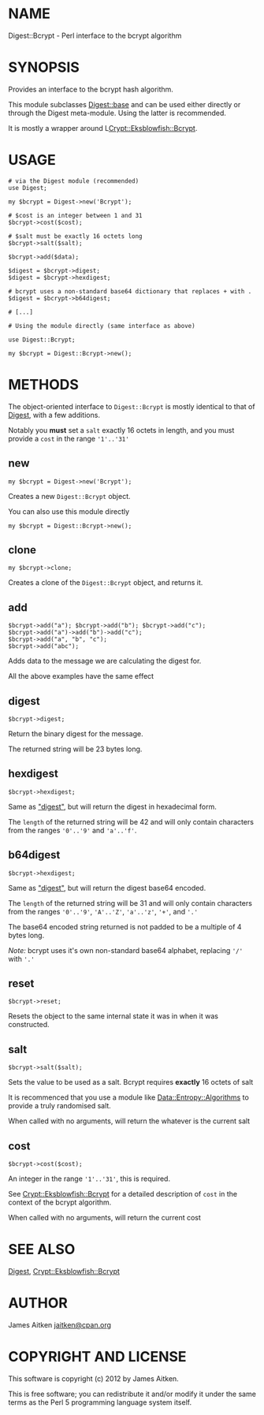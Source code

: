 # NAME

Digest::Bcrypt - Perl interface to the bcrypt algorithm

# SYNOPSIS

Provides an interface to the bcrypt hash algorithm.

This module subclasses [Digest::base](https://metacpan.org/module/Digest::base) and can be used either directly
or through the Digest meta-module. Using the latter is recommended.

It is mostly a wrapper around L<Crypt::Eksblowfish::Bcrypt>.

# USAGE

    # via the Digest module (recommended)
    use Digest;

    my $bcrypt = Digest->new('Bcrypt');

    # $cost is an integer between 1 and 31
    $bcrypt->cost($cost);

    # $salt must be exactly 16 octets long
    $bcrypt->salt($salt);

    $bcrypt->add($data);

    $digest = $bcrypt->digest;
    $digest = $bcrypt->hexdigest;

    # bcrypt uses a non-standard base64 dictionary that replaces + with .
    $digest = $bcrypt->b64digest;

    # [...]

    # Using the module directly (same interface as above)

    use Digest::Bcrypt;

    my $bcrypt = Digest::Bcrypt->new();

# METHODS

The object-oriented interface to `Digest::Bcrypt` is mostly
identical to that of [Digest](https://metacpan.org/module/Digest), with a few additions.

Notably you __must__ set a `salt` exactly 16 octets in length,
and you must provide a `cost` in the range `'1'..'31'`

## new

    my $bcrypt = Digest->new('Bcrypt');

Creates a new `Digest::Bcrypt` object.

You can also use this module directly

    my $bcrypt = Digest::Bcrypt->new();

## clone

    my $bcrypt->clone;

Creates a clone of the `Digest::Bcrypt` object, and returns it.

## add

    $bcrypt->add("a"); $bcrypt->add("b"); $bcrypt->add("c");
    $bcrypt->add("a")->add("b")->add("c");
    $bcrypt->add("a", "b", "c");
    $bcrypt->add("abc");

Adds data to the message we are calculating the digest for.

All the above examples have the same effect

## digest

    $bcrypt->digest;

Return the binary digest for the message.

The returned string will be 23 bytes long.

## hexdigest

    $bcrypt->hexdigest;

Same as ["digest"](#digest), but will return the digest in hexadecimal form.

The `length` of the returned string will be 42 and will only contain
characters from the ranges `'0'..'9'` and `'a'..'f'`.

## b64digest

    $bcrypt->hexdigest;

Same as ["digest"](#digest), but will return the digest base64 encoded.

The `length` of the returned string will be 31 and will only contain characters 
from the ranges `'0'..'9'`, `'A'..'Z'`, `'a'..'z'`, `'+'`, and `'.'`

The base64 encoded string returned is not padded to be a multiple of 4 bytes long.

_Note:_ bcrypt uses it's own non-standard base64 alphabet,
replacing `'/'` with `'.'`

## reset

    $bcrypt->reset;

Resets the object to the same internal state it was in when it was constructed.

## salt

    $bcrypt->salt($salt);

Sets the value to be used as a salt. Bcrypt requires __exactly__ 16 octets of salt

It is recommenced that you use a module like [Data::Entropy::Algorithms](https://metacpan.org/module/Data::Entropy::Algorithms) to
provide a truly randomised salt.

When called with no arguments, will return the whatever is the current salt

## cost

    $bcrypt->cost($cost);

An integer in the range `'1'..'31'`, this is required.

See [Crypt::Eksblowfish::Bcrypt](https://metacpan.org/module/Crypt::Eksblowfish::Bcrypt) for a detailed description of `cost`
in the context of the bcrypt algorithm.

When called with no arguments, will return the current cost

# SEE ALSO

[Digest](https://metacpan.org/module/Digest), [Crypt::Eksblowfish::Bcrypt](https://metacpan.org/module/Crypt::Eksblowfish::Bcrypt)



# AUTHOR

James Aitken <jaitken@cpan.org>



# COPYRIGHT AND LICENSE

This software is copyright (c) 2012 by James Aitken.

This is free software; you can redistribute it and/or modify it under
the same terms as the Perl 5 programming language system itself.
